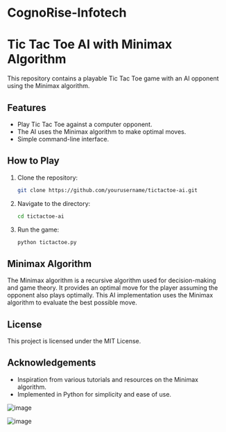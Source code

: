 # CognoRise-Infotech

# Tic Tac Toe AI with Minimax Algorithm

This repository contains a playable Tic Tac Toe game with an AI opponent using the Minimax algorithm.

## Features
- Play Tic Tac Toe against a computer opponent.
- The AI uses the Minimax algorithm to make optimal moves.
- Simple command-line interface.

## How to Play
1. Clone the repository:
    ```sh
    git clone https://github.com/yourusername/tictactoe-ai.git
    ```
2. Navigate to the directory:
    ```sh
    cd tictactoe-ai
    ```
3. Run the game:
    ```sh
    python tictactoe.py
    ```

## Minimax Algorithm
The Minimax algorithm is a recursive algorithm used for decision-making and game theory. It provides an optimal move for the player assuming the opponent also plays optimally. This AI implementation uses the Minimax algorithm to evaluate the best possible move.

## License
This project is licensed under the MIT License.

## Acknowledgements
- Inspiration from various tutorials and resources on the Minimax algorithm.
- Implemented in Python for simplicity and ease of use.


![image](https://github.com/Ruchisingh13/CognoRise-Infotech/assets/141247708/d7295cb9-f0ba-4f55-9e4a-dcb55cd2b65a)

![image](https://github.com/Ruchisingh13/CognoRise-Infotech/assets/141247708/835a01cb-a486-4876-a163-cd8f94cd5aa6)
